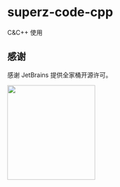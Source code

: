 # superz-code-cpp

C&C++ 使用

## 感谢

感谢 JetBrains 提供全家桶开源许可。

<a href="https://www.jetbrains.com/?from=White-Jotter"><img src="https://i.loli.net/2020/06/15/wfyV6jGX8F9RPhB.png" width = "200" height = "216" alt="" align=center /></a>